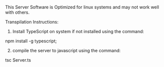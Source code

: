 This Server Software is Optimized for linux systems and 
may not work well with others.

Transpilation Instructions:

1. Install TypeScript on system if not installed using the command:

  npm install -g typescript;

2. compile the server to javascript using the command:
 
  tsc Server.ts
